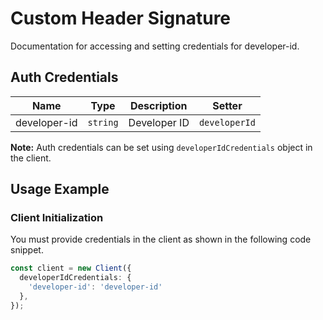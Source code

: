 
# Custom Header Signature



Documentation for accessing and setting credentials for developer-id.

## Auth Credentials

| Name | Type | Description | Setter |
|  --- | --- | --- | --- |
| developer-id | `string` | Developer ID | `developerId` |



**Note:** Auth credentials can be set using `developerIdCredentials` object in the client.

## Usage Example

### Client Initialization

You must provide credentials in the client as shown in the following code snippet.

```ts
const client = new Client({
  developerIdCredentials: {
    'developer-id': 'developer-id'
  },
});
```


